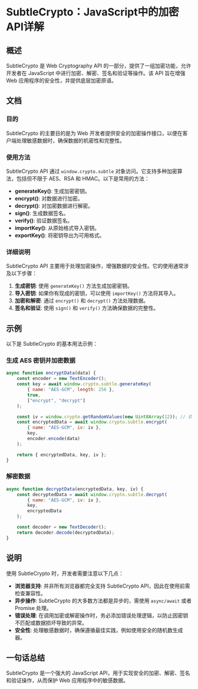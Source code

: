 <!--
Meta Description: # SubtleCrypto：JavaScript中的加密API详解 ## 概述 SubtleCrypto 是 Web Cryptography API 的一部分，提供了一组加密功能，允许开发者在 JavaScript 中进行加密、解密、签名和验证等操作。该 API 旨在增强 Web 应用程序的安全...
Meta Keywords: subtlecrypto, api, const, window, crypto
-->

# SubtleCrypto：JavaScript中的加密API详解

## 概述
SubtleCrypto 是 Web Cryptography API 的一部分，提供了一组加密功能，允许开发者在 JavaScript 中进行加密、解密、签名和验证等操作。该 API 旨在增强 Web 应用程序的安全性，并提供底层加密原语。

## 文档
### 目的
SubtleCrypto 的主要目的是为 Web 开发者提供安全的加密操作接口，以便在客户端处理敏感数据时，确保数据的机密性和完整性。

### 使用方法
SubtleCrypto API 通过 `window.crypto.subtle` 对象访问。它支持多种加密算法，包括但不限于 AES、RSA 和 HMAC。以下是常用的方法：

- **generateKey()**: 生成加密密钥。
- **encrypt()**: 对数据进行加密。
- **decrypt()**: 对加密数据进行解密。
- **sign()**: 生成数据签名。
- **verify()**: 验证数据签名。
- **importKey()**: 从原始格式导入密钥。
- **exportKey()**: 将密钥导出为可用格式。

### 详细说明
SubtleCrypto API 主要用于处理加密操作，增强数据的安全性。它的使用通常涉及以下步骤：

1. **生成密钥**: 使用 `generateKey()` 方法生成加密密钥。
2. **导入密钥**: 如果你有现成的密钥，可以使用 `importKey()` 方法将其导入。
3. **加密和解密**: 通过 `encrypt()` 和 `decrypt()` 方法处理数据。
4. **签名和验证**: 使用 `sign()` 和 `verify()` 方法确保数据的完整性。

## 示例
以下是 SubtleCrypto 的基本用法示例：

### 生成 AES 密钥并加密数据
```javascript
async function encryptData(data) {
    const encoder = new TextEncoder();
    const key = await window.crypto.subtle.generateKey(
        { name: "AES-GCM", length: 256 },
        true,
        ["encrypt", "decrypt"]
    );

    const iv = window.crypto.getRandomValues(new Uint8Array(12)); // 初始化向量
    const encryptedData = await window.crypto.subtle.encrypt(
        { name: "AES-GCM", iv: iv },
        key,
        encoder.encode(data)
    );

    return { encryptedData, key, iv };
}
```

### 解密数据
```javascript
async function decryptData(encryptedData, key, iv) {
    const decryptedData = await window.crypto.subtle.decrypt(
        { name: "AES-GCM", iv: iv },
        key,
        encryptedData
    );

    const decoder = new TextDecoder();
    return decoder.decode(decryptedData);
}
```

## 说明
使用 SubtleCrypto 时，开发者需要注意以下几点：

- **浏览器支持**: 并非所有浏览器都完全支持 SubtleCrypto API，因此在使用前需检查兼容性。
- **异步操作**: SubtleCrypto 的大多数方法都是异步的，需使用 `async/await` 或者 Promise 处理。
- **错误处理**: 在调用加密或解密操作时，务必添加错误处理逻辑，以防止因密钥不匹配或数据损坏导致的异常。
- **安全性**: 处理敏感数据时，确保遵循最佳实践，例如使用安全的随机数生成器。

## 一句话总结
SubtleCrypto 是一个强大的 JavaScript API，用于实现安全的加密、解密、签名和验证操作，从而保护 Web 应用程序中的敏感数据。